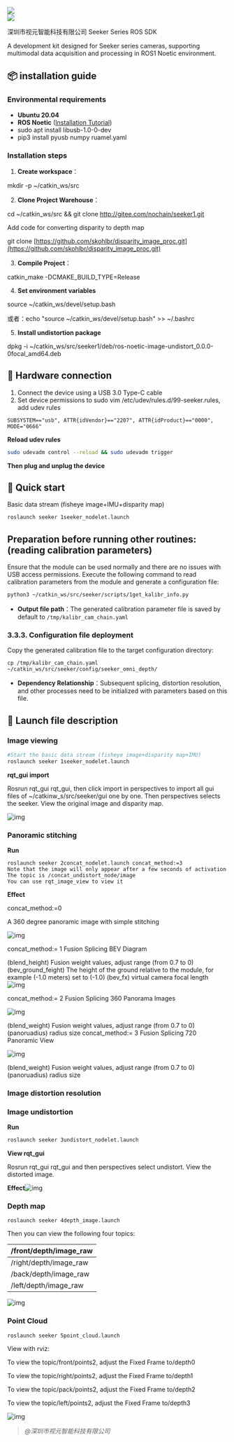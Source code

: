 ![](https://img.shields.io/badge/ROS-Noetic-brightgreen)  
![](https://img.shields.io/badge/LICENSE-MIT-green.svg)

深圳市视元智能科技有限公司 Seeker Series ROS SDK

A development kit designed for Seeker series cameras, supporting multimodal data acquisition and processing in ROS1 Noetic environment.

## 📦 installation guide

### Environmental requirements

+ **Ubuntu 20.04**
+ **ROS Noetic** ([Installation Tutorial](http://wiki.ros.org/noetic/Installation/Ubuntu))
+ sudo apt install libusb-1.0-0-dev
+ pip3 install pyusb numpy ruamel.yaml

### Installation steps

1. **Create workspace**：

mkdir -p ~/catkin_ws/src

2. **Clone Project Warehouse**：

cd ~/catkin_ws/src && git clone http://gitee.com/nochain/seeker1.git

Add code for converting disparity to depth map

git clone [https://github.com/skohlbr/disparity_image_proc.git](https://github.com/skohlbr/disparity_image_proc.git)

3. **Compile Project**：

catkin_make -DCMAKE_BUILD_TYPE=Release

4. **Set environment variables**

source ~/catkin_ws/devel/setup.bash

或者：echo "source ~/catkin_ws/devel/setup.bash" >> ~/.bashrc

5. **Install undistortion package**

dpkg -i  ~/catkin_ws/src/seeker1/deb/ros-noetic-image-undistort_0.0.0-0focal_amd64.deb

## 🔌 Hardware connection

1. Connect the device using a USB 3.0 Type-C cable
2. Set device permissions to sudo vim /etc/udev/rules.d/99-seeker.rules, add udev rules

```plain
SUBSYSTEM=="usb", ATTR{idVendor}=="2207", ATTR{idProduct}=="0000", MODE="0666"
```

‌**Reload udev rules**‌

```bash
sudo udevadm control --reload && sudo udevadm trigger
```

**Then plug and unplug the device**

## 🚀 Quick start

Basic data stream (fisheye image+IMU+disparity map)

```bash
roslaunch seeker 1seeker_nodelet.launch
```

## Preparation before running other routines: (reading calibration parameters)

Ensure that the module can be used normally and there are no issues with USB access permissions. Execute the following command to read calibration parameters from the module and generate a configuration file:

```bash
python3 ~/catkin_ws/src/seeker/scripts/1get_kalibr_info.py
```

+ ‌**Output file path**：The generated calibration parameter file is saved by default to `/tmp/kalibr_cam_chain.yaml`

### 3.3.3. Configuration file deployment

Copy the generated calibration file to the target configuration directory:

```plain
cp /tmp/kalibr_cam_chain.yaml ~/catkin_ws/src/seeker/config/seeker_omni_depth/
```

+ ‌**Dependency Relationship**：Subsequent splicing, distortion resolution, and other processes need to be initialized with parameters based on this file.

## 📂 Launch file description

### Image viewing

```bash
#Start the basic data stream (fisheye image+disparity map+IMU)
roslaunch seeker 1seeker_nodelet.launch  
```

**rqt_gui import**

Rosrun rqt_gui rqt_gui, then click import in perspectives to import all gui files of ~/catkinw_s/src/seeker/gui one by one. Then perspectives selects the seeker. View the original image and disparity map.

![img](doc/img/image0.jpg)

### Panoramic stitching

**Run**

```plain
roslaunch seeker 2concat_nodelet.launch concat_method:=3
Note that the image will only appear after a few seconds of activation
The topic is /concat_undistort_node/image
You can use rqt_image_view to view it
```

**Effect**

concat_method:=0

A 360 degree panoramic image with simple stitching

![img](doc/img/concat_360.jpeg)

concat_method:= 1 Fusion Splicing BEV Diagram

(blend_height) Fusion weight values, adjust range (from 0.7 to 0) (bev_ground_feight) The height of the ground relative to the module, for example (-1.0 meters) set to (-1.0) (bev_fx) virtual camera focal length
![img](doc/img/concat_bev.jpeg)

concat_method:= 2 Fusion Splicing 360 Panorama Images

![img](doc/img/concat_3602.jpeg) 

(blend_weight) Fusion weight values, adjust range (from 0.7 to 0) (panoruadius) radius size
concat_method:= 3 Fusion Splicing 720 Panoramic View

![img](doc/img/concat_720.jpeg) 

(blend_weight) Fusion weight values, adjust range (from 0.7 to 0) (panoruadius) radius size

### Image distortion resolution


### Image undistortion

**Run**

```bash
roslaunch seeker 3undistort_nodelet.launch
```

**View rqt_gui**

Rosrun rqt_gui rqt_gui and then perspectives select undistort. View the distorted image.

**Effect**![img](doc/img/undistort.jpeg)

### Depth map

```plain
roslaunch seeker 4depth_image.launch
```

Then you can view the following four topics:

| /front/depth/image_raw |
| --- |
| /right/depth/image_raw |
| /back/depth/image_raw |
| /left/depth/image_raw |


![img](doc/img/depth.jpeg)

### Point Cloud

```plain
roslaunch seeker 5point_cloud.launch
```

View with rviz:

To view the topic/front/points2, adjust the Fixed Frame to/depth0

To view the topic/right/points2, adjust the Fixed Frame to/depth1

To view the topic/pack/points2, adjust the Fixed Frame to/depth2

To view the topic/left/points2, adjust the Fixed Frame to/depth3

![img](doc/img/pointcloud.jpeg)

> _@深圳市视元智能科技有限公司_
>

